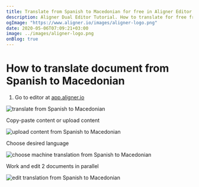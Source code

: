 ```yaml
---
title: Translate from Spanish to Macedonian for free in Aligner Editor
description: Aligner Dual Editor Tutorial. How to translate for free from Spanish to Macedonian. Aligner is multilingual document management platform. 
ogImage: "https://www.aligner.io/images/aligner-logo.png"
date: 2020-05-06T07:09:21+03:00
image: ../images/aligner-logo.png
onBlog: true
---
```


# How to translate document from Spanish to Macedonian

1. Go to editor at [app.aligner.io](https://app.aligner.io "Aligner App web page")

![translate from Spanish to Macedonian](../aligner-blank-editor.png "translate from Spanish to Macedonian")

Copy-paste content or upload content

![upload content from Spanish to Macedonian](../aligner-uploaded-document.png "upload content from Spanish to Macedonian")

Choose desired language

![choose machine translation from Spanish to Macedonian](../aligner-language-dropdown.png "choose machine translation from Spanish to Macedonian")

Work and edit 2 documents in parallel

![edit translation from Spanish to Macedonian](../aligner-double-sitded-editor.png "edit translation from Spanish to Macedonian")

